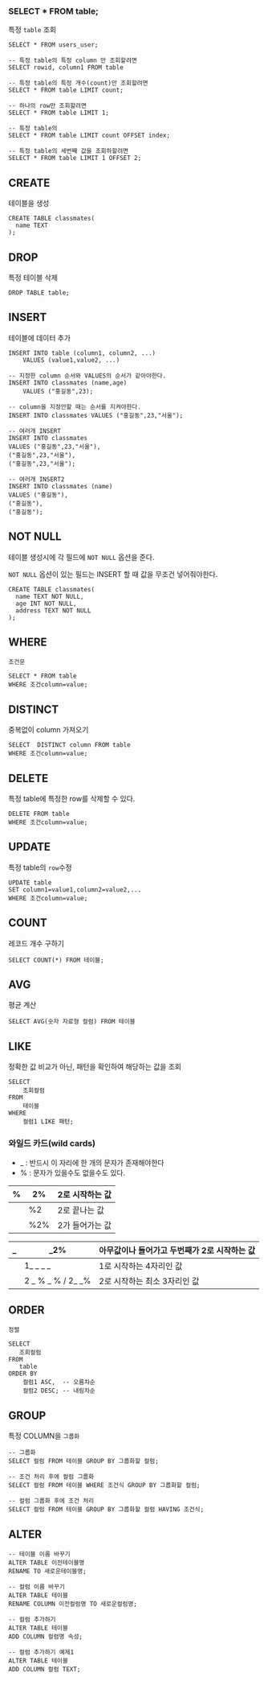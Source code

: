 ### SELECT * FROM table;

특정 `table` 조회

```sqlite
SELECT * FROM users_user;
```

```sqlite
-- 특정 table의 특정 column 만 조회할려면
SELECT rowid, column1 FROM table
```

```sqlite
-- 특정 table의 특정 개수(count)만 조회할려면
SELECT * FROM table LIMIT count;

-- 하나의 row만 조회할려면
SELECT * FROM table LIMIT 1;
```

```sqlite
-- 특정 table의 
SELECT * FROM table LIMIT count OFFSET index;

-- 특정 table의 세번째 값을 조회하할려면
SELECT * FROM table LIMIT 1 OFFSET 2;
```



## CREATE

테이블을 생성

```sqlite
CREATE TABLE classmates(
  name TEXT
);
```



## DROP

특정 테이블 삭제

```sqlite
DROP TABLE table;
```



## INSERT

테이블에 데이터 추가

```sqlite
INSERT INTO table (column1, column2, ...)
	VALUES (value1,value2, ...)
```

```sqlite
-- 지정한 column 순서와 VALUES의 순서가 같아야한다.
INSERT INTO classmates (name,age)
 	VALUES ("홍길동",23); 
```

```sqlite
-- column을 지정안할 때는 순서를 지켜야한다.
INSERT INTO classmates VALUES ("홍길동",23,"서울"); 
```

```sqlite
-- 여러개 INSERT
INSERT INTO classmates 
VALUES ("홍길동",23,"서울"),
("홍길동",23,"서울"),
("홍길동",23,"서울");
```

```sqlite
-- 여러개 INSERT2
INSERT INTO classmates (name)
VALUES ("홍길동"),
("홍길동"),
("홍길동");
```



## NOT NULL

테이블 생성시에 각 필드에 `NOT NULL`  옵션을 준다.

`NOT NULL` 옵션이 있는 필드는 INSERT 할 때 값을 무조건 넣어줘야한다.

```sqlite
CREATE TABLE classmates(
  name TEXT NOT NULL,
  age INT NOT NULL,
  address TEXT NOT NULL
);
```



## WHERE

`조건문`

```sqlite
SELECT * FROM table
WHERE 조건column=value;
```



## DISTINCT

중복없이 column 가져오기

```sqlite
SELECT  DISTINCT column FROM table
WHERE 조건column=value;
```



## DELETE

특정 table에 특정한 row를 삭제할 수 있다.

```sqlite
DELETE FROM table
WHERE 조건column=value;
```



## UPDATE

특정 table의 `row`수정

```sqlite
UPDATE table 
SET column1=value1,column2=value2,...
WHERE 조건column=value;
```



## COUNT

레코드 개수 구하기

```sqlite
SELECT COUNT(*) FROM 테이블;
```



## AVG

평균 계산

```sqlite
SELECT AVG(숫자 자료형 컬럼) FROM 테이블
```



## LIKE

정확한 값 비교가 아닌, 패턴을 확인하여 해당하는 값을 조회

```sqlite
SELECT
	조회컬럼
FROM
	테이블
WHERE
	컬럼1 LIKE 패턴;
```

### 와일드 카드(wild cards)

- _ : 반드시 이 자리에 한 개의 문자가 존재해야한다
- % : 문자가 있을수도 없을수도 있다.

| %    | 2%   | 2로 시작하는 값 |
| ---- | ---- | --------------- |
|      | %2   | 2로 끝나는 값   |
|      | %2%  | 2가 들어가는 값 |

| **_** | _2%               | 아무값이나 들어가고 두번째가 2로 시작하는 값 |
| ---- | ---- | --------------- |
|      | 1_ _ _ _          | 1로 시작하는 4자리인 값                      |
|      | 2 _ % _ % / 2_ _% | 2로 시작하는 최소 3자리인 값                 |



## ORDER

`정렬`

```sqlite
SELECT
   조회컬럼
FROM
   table
ORDER BY
    컬럼1 ASC,  -- 오름차순
    컬럼2 DESC; -- 내림차순
```



## GROUP

특정 COLUMN을 `그룹화`

```sqlite
-- 그룹화
SELECT 컬럼 FROM 테이블 GROUP BY 그룹화할 컬럼;

-- 조건 처리 후에 컬럼 그룹화
SELECT 컬럼 FROM 테이블 WHERE 조건식 GROUP BY 그룹화할 컬럼;

-- 컬럼 그룹화 후에 조건 처리
SELECT 컬럼 FROM 테이블 GROUP BY 그룹화할 컬럼 HAVING 조건식;
```



## ALTER

```sqlite
-- 테이블 이름 바꾸기
ALTER TABLE 이전테이블명
RENAME TO 새로운테이블명;

-- 컬럼 이름 바꾸기
ALTER TABLE 테이블
RENAME COLUMN 이전컬럼명 TO 새로운컬럼명;

-- 컬럼 추가하기
ALTER TABLE 테이블
ADD COLUMN 컬럼명 속성;

-- 컬럼 추가하기 예제1
ALTER TABLE 테이블
ADD COLUMN 컬럼 TEXT;
```

